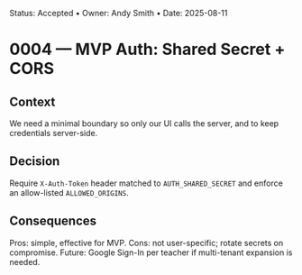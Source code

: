 Status: Accepted • Owner: Andy Smith • Date: 2025-08-11

# 0004 — MVP Auth: Shared Secret + CORS

## Context
We need a minimal boundary so only our UI calls the server, and to keep credentials server-side.

## Decision
Require `X-Auth-Token` header matched to `AUTH_SHARED_SECRET` and enforce an allow-listed `ALLOWED_ORIGINS`.

## Consequences
Pros: simple, effective for MVP. Cons: not user-specific; rotate secrets on compromise. Future: Google Sign-In per teacher if multi-tenant expansion is needed.

